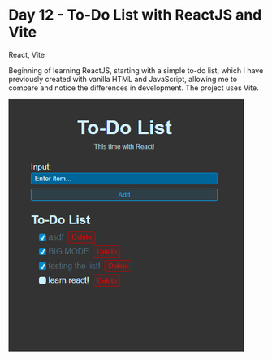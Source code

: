 # Day 12 - To-Do List with ReactJS and Vite

React, Vite

Beginning of learning ReactJS, starting with a simple to-do list, which I have previously created with vanilla HTML and JavaScript, allowing me to compare and notice the differences in development. The project uses Vite.

![](readme_preview.png)
